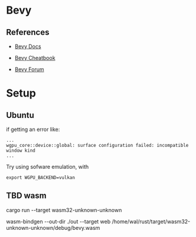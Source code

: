 

# Bevy

## References

- [Bevy Docs](https://bevyengine.org/)

- [Bevy Cheatbook](https://bevy-cheatbook.github.io/setup/getting-started.html)

- [Bevy Forum](https://github.com/bevyengine/bevy/discussions?discussions_q=)

# Setup

## Ubuntu

if getting an error like:
```
...
wgpu_core::device::global: surface configuration failed: incompatible window kind    
...
```

Try using sofware emulation, with
```
export WGPU_BACKEND=vulkan
```

## TBD wasm

cargo run --target wasm32-unknown-unknown

wasm-bindgen --out-dir ./out --target web /home/wal/rust/target/wasm32-unknown-unknown/debug/bevy.wasm

